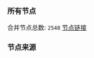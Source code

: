 ### 所有节点
合并节点总数: `2548`
[节点链接](https://raw.githubusercontent.com/rzhy1/11/master/sub/sub_merge_base64.txt)

### 节点来源